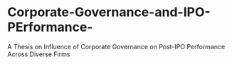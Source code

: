 # Corporate-Governance-and-IPO-PErformance-
A Thesis on Influence of Corporate Governance on  Post-IPO Performance Across Diverse Firms
